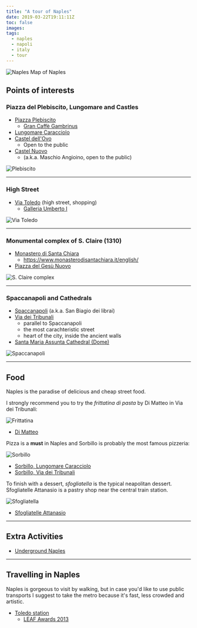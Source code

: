```yaml
---
title: "A tour of Naples"
date: 2019-03-22T19:11:11Z
toc: false
images:
tags:
  - naples
  - napoli
  - italy
  - tour
---
```

![Naples](/atourofnaples/naples.png)
Map of Naples

## Points of interests

### Piazza del Plebiscito, Lungomare and Castles

- [Piazza Plebiscito](https://goo.gl/maps/ASAJXobzHZ12)
    - [Gran Caffè Gambrinus](https://goo.gl/maps/MTXFVumzqiq)
- [Lungomare Caracciolo](https://goo.gl/maps/rRTykcdMNwq)
- [Castel dell'Ovo](https://goo.gl/maps/Rp9n9TvFGrw)
    - Open to the public
- [Castel Nuovo](https://goo.gl/maps/nzsS5DZxKnP2)
    - (a.k.a. Maschio Angioino, open to the public)


![Plebiscito](/atourofnaples/plebiscito.png)

___

### High Street

- [Via Toledo](https://goo.gl/maps/LWWz4LZggRu) (high street, shopping)
    - [Galleria Umberto I](https://goo.gl/maps/NBzTGP9JmoS2)

![Via Toledo](/atourofnaples/toledo.png)

___

### Monumental complex of S. Claire (1310)

- [Monastero di Santa Chiara](https://goo.gl/maps/DytBHhb9heG2)
    - https://www.monasterodisantachiara.it/english/
- [Piazza del Gesù Nuovo](https://goo.gl/maps/QsW2JCCuia92)

![S. Claire complex](/atourofnaples/santachiara.png)

___

### Spaccanapoli and Cathedrals

- [Spaccanapoli](https://goo.gl/maps/LWWz4LZggRu) (a.k.a. San Biagio dei librai)
- [Via dei Tribunali](https://goo.gl/maps/9n81h1WKk5M2)     
    - parallel to Spaccanapoli
    - the most carachteristic street
    - heart of the city, inside the ancient walls
- [Santa Maria Assunta Cathedral (Dome)](https://goo.gl/maps/CnukDLeJrG92)

![Spaccanapoli](/atourofnaples/spaccanapoli.png)

___

## Food

Naples is the paradise of delicious and cheap street food.

I strongly recommend you to try the *frittatina di pasta* by Di Matteo in Via dei Tribunali:

![Frittatina](/atourofnaples/frittatina.jpg)

- [Di Matteo](https://goo.gl/maps/aKRAzoUYJH32)

Pizza is a **must** in Naples and Sorbillo is probably the most famous pizzeria:

![Sorbillo](/atourofnaples/sorbillo.jpg)

- [Sorbillo, Lungomare Caracciolo](https://goo.gl/maps/iqCaQPGB1yA2)
- [Sorbillo, Via dei Tribunali](https://goo.gl/maps/ghvta5nLjBr)

To finish with a dessert, *sfogliatella* is the typical neapolitan dessert. Sfogliatelle Attanasio is a pastry shop near the central train station.

![Sfogliatella](/atourofnaples/sfogliatella.jpg)

- [Sfogliatelle Attanasio](https://goo.gl/maps/3VB9y7ax23n)

___

## Extra Activities

- [Underground Naples](https://www.napolisotterranea.org/)

___

## Travelling in Naples

Naples is gorgeous to visit by walking, but in case you'd like to use public transports I suggest to take the metro because it's fast, less crowded and artistic.

- [Toledo station](https://goo.gl/maps/z6bopimaMR22)
    - [LEAF Awards 2013](https://www.detail-online.com/article/leaf-awards-2013-winner-metro-station-toledo-in-naples-16599/)
